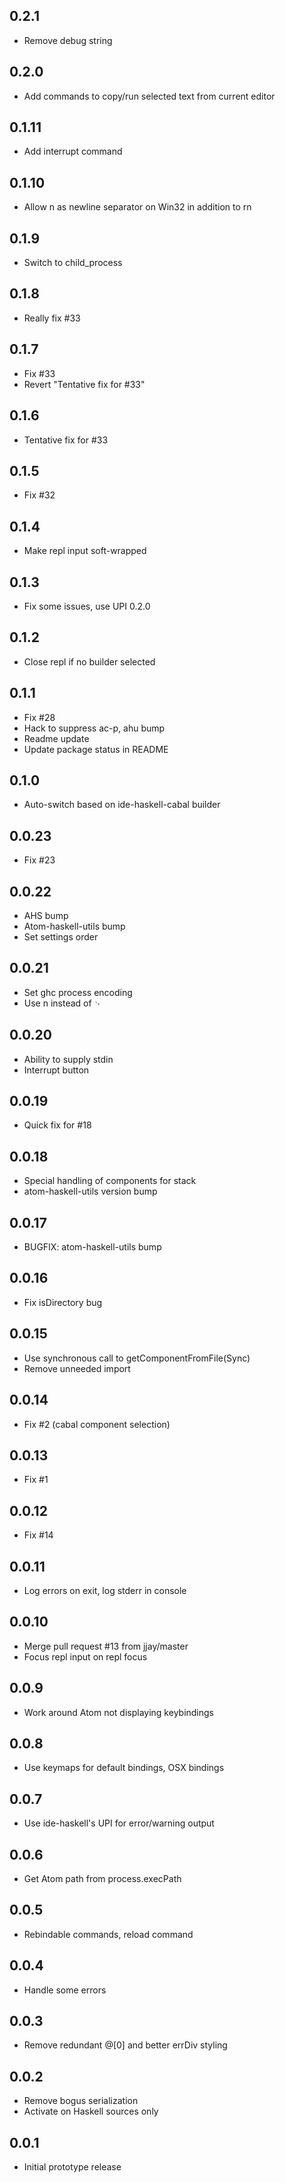 ## 0.2.1
* Remove debug string

## 0.2.0
* Add commands to copy/run selected text from current editor

## 0.1.11
* Add interrupt command

## 0.1.10
* Allow n as newline separator on Win32 in addition to rn

## 0.1.9
* Switch to child_process

## 0.1.8
* Really fix #33

## 0.1.7
* Fix #33
* Revert "Tentative fix for #33"

## 0.1.6
* Tentative fix for #33

## 0.1.5
* Fix #32

## 0.1.4
* Make repl input soft-wrapped

## 0.1.3
* Fix some issues, use UPI 0.2.0

## 0.1.2
* Close repl if no builder selected

## 0.1.1
* Fix #28
* Hack to suppress ac-p, ahu bump
* Readme update
* Update package status in README

## 0.1.0
* Auto-switch based on ide-haskell-cabal builder

## 0.0.23
* Fix #23

## 0.0.22
* AHS bump
* Atom-haskell-utils bump
* Set settings order

## 0.0.21
* Set ghc process encoding
* Use n instead of ␊

## 0.0.20
* Ability to supply stdin
* Interrupt button

## 0.0.19
* Quick fix for #18

## 0.0.18
* Special handling of components for stack
* atom-haskell-utils version bump

## 0.0.17
* BUGFIX: atom-haskell-utils bump

## 0.0.16
* Fix isDirectory bug

## 0.0.15
* Use synchronous call to getComponentFromFile(Sync)
* Remove unneeded import

## 0.0.14
* Fix #2 (cabal component selection)

## 0.0.13
* Fix #1

## 0.0.12
* Fix #14

## 0.0.11
* Log errors on exit, log stderr in console

## 0.0.10
* Merge pull request #13 from jjay/master
* Focus repl input on repl focus

## 0.0.9
* Work around Atom not displaying keybindings

## 0.0.8
* Use keymaps for default bindings, OSX bindings

## 0.0.7
* Use ide-haskell's UPI for error/warning output

## 0.0.6
* Get Atom path from process.execPath

## 0.0.5
* Rebindable commands, reload command

## 0.0.4
* Handle some errors

## 0.0.3
* Remove redundant @[0] and better errDiv styling

## 0.0.2
* Remove bogus serialization
* Activate on Haskell sources only

## 0.0.1
* Initial prototype release
